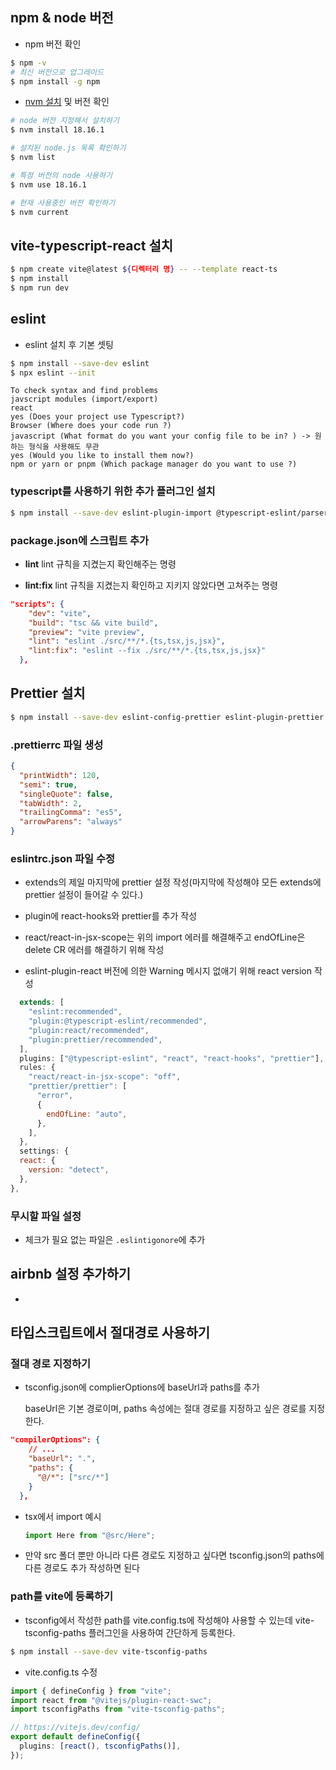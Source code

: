 ## npm & node 버전

- npm 버전 확인

```bash
$ npm -v
# 최신 버전으로 업그레이드
$ npm install -g npm
```

- [nvm 설치](https://daechu.tistory.com/47) 및 버전 확인

```bash
# node 버전 지정해서 설치하기
$ nvm install 18.16.1

# 설치된 node.js 목록 확인하기
$ nvm list

# 특정 버전의 node 사용하기
$ nvm use 18.16.1

# 현재 사용중인 버전 확인하기
$ nvm current
```

## vite-typescript-react 설치

```bash
$ npm create vite@latest ${디렉터리 명} -- --template react-ts
$ npm install
$ npm run dev
```

## eslint

- eslint 설치 후 기본 셋팅

```bash
$ npm install --save-dev eslint
$ npx eslint --init
```

```
To check syntax and find problems
javscript modules (import/export)
react
yes (Does your project use Typescript?)
Browser (Where does your code run ?)
javascript (What format do you want your config file to be in? ) -> 원하는 형식을 사용해도 무관
yes (Would you like to install them now?)
npm or yarn or pnpm (Which package manager do you want to use ?)
```

### typescript를 사용하기 위한 추가 플러그인 설치

```bash
$ npm install --save-dev eslint-plugin-import @typescript-eslint/parser eslint-import-resolver-typescript
```

### package.json에 스크립트 추가

- **lint** lint 규칙을 지켰는지 확인해주는 명령

- **lint:fix** lint 규칙을 지켰는지 확인하고 지키지 않았다면 고쳐주는 명령

```json
"scripts": {
    "dev": "vite",
    "build": "tsc && vite build",
    "preview": "vite preview",
    "lint": "eslint ./src/**/*.{ts,tsx,js,jsx}",
    "lint:fix": "eslint --fix ./src/**/*.{ts,tsx,js,jsx}"
  },
```

## Prettier 설치

```bash
$ npm install --save-dev eslint-config-prettier eslint-plugin-prettier eslint-plugin-react-hooks
```

### .prettierrc 파일 생성

```json
{
  "printWidth": 120,
  "semi": true,
  "singleQuote": false,
  "tabWidth": 2,
  "trailingComma": "es5",
  "arrowParens": "always"
}
```

### eslintrc.json 파일 수정

- extends의 제일 마지막에 prettier 설정 작성(마지막에 작성해야 모든 extends에 prettier 설정이 들어갈 수 있다.)

- plugin에 react-hooks와 prettier를 추가 작성

- react/react-in-jsx-scope는 위의 import 에러를 해결해주고 endOfLine은 delete CR 에러를 해결하기 위해 작성

- eslint-plugin-react 버전에 의한 Warning 메시지 없애기 위해 react version 작성

```js
  extends: [
    "eslint:recommended",
    "plugin:@typescript-eslint/recommended",
    "plugin:react/recommended",
    "plugin:prettier/recommended",
  ],
  plugins: ["@typescript-eslint", "react", "react-hooks", "prettier"],
  rules: {
    "react/react-in-jsx-scope": "off",
    "prettier/prettier": [
      "error",
      {
        endOfLine: "auto",
      },
    ],
  },
  settings: {
  react: {
    version: "detect",
  },
},
```

### 무시할 파일 설정

- 체크가 필요 없는 파일은 `.eslintigonore`에 추가

## airbnb 설정 추가하기

-

## 타입스크립트에서 절대경로 사용하기

### 절대 경로 지정하기

- tsconfig.json에 complierOptions에 baseUrl과 paths를 추가

  baseUrl은 기본 경로이며, paths 속성에는 절대 경로를 지정하고 싶은 경로를 지정한다.

```json
"compilerOptions": {
	// ...
    "baseUrl": ".",
    "paths": {
      "@/*": ["src/*"]
    }
  },
```

- tsx에서 import 예시

  ```ts
  import Here from "@src/Here";
  ```

- 만약 src 폴더 뿐만 아니라 다른 경로도 지정하고 싶다면 tsconfig.json의 paths에 다른 경로도 추가 작성하면 된다

### path를 vite에 등록하기

- tsconfig에서 작성한 path를 vite.config.ts에 작성해야 사용할 수 있는데 vite-tsconfig-paths 플러그인을 사용하여 간단하게 등록한다.

```bash
$ npm install --save-dev vite-tsconfig-paths
```

- vite.config.ts 수정

```ts
import { defineConfig } from "vite";
import react from "@vitejs/plugin-react-swc";
import tsconfigPaths from "vite-tsconfig-paths";

// https://vitejs.dev/config/
export default defineConfig({
  plugins: [react(), tsconfigPaths()],
});
```
